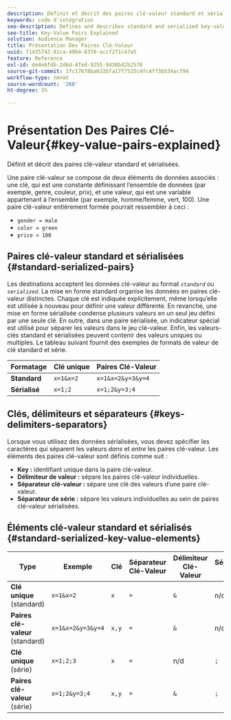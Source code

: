 ```yaml
---
description: Définit et décrit des paires clé-valeur standard et sérialisées.
keywords: code d'intégration
seo-description: Defines and describes standard and serialized key-value pairs.
seo-title: Key-Value Pairs Explained
solution: Audience Manager
title: Présentation Des Paires Clé-Valeur
uuid: f1435742-81ca-4964-8370-accf2f1c47a5
feature: Reference
exl-id: de4e6fdb-2d6d-4fed-9255-9438b42b2570
source-git-commit: 1fc17678ba632bfa17f7525c4fc4ff3b534acf94
workflow-type: tm+mt
source-wordcount: '268'
ht-degree: 3%

---
```


# Présentation Des Paires Clé-Valeur{#key-value-pairs-explained}

Définit et décrit des paires clé-valeur standard et sérialisées.

<!-- 

c_key_value_explained.xml

 -->

Une paire clé-valeur se compose de deux éléments de données associés : une clé, qui est une constante définissant l’ensemble de données (par exemple, genre, couleur, prix), et une valeur, qui est une variable appartenant à l’ensemble (par exemple, homme/femme, vert, 100). Une paire clé-valeur entièrement formée pourrait ressembler à ceci :

* `gender = male`
* `color = green`
* `price > 100`

## Paires clé-valeur standard et sérialisées {#standard-serialized-pairs}

Les destinations acceptent les données clé-valeur au format *`standard`* ou *`serialized`*. La mise en forme standard organise les données en paires clé-valeur distinctes. Chaque clé est indiquée explicitement, même lorsqu’elle est utilisée à nouveau pour définir une valeur différente. En revanche, une mise en forme sérialisée condense plusieurs valeurs en un seul jeu défini par une seule clé. En outre, dans une paire sérialisée, un indicateur spécial est utilisé pour séparer les valeurs dans le jeu clé-valeur. Enfin, les valeurs-clés standard et sérialisées peuvent contenir des valeurs uniques ou multiples. Le tableau suivant fournit des exemples de formats de valeur de clé standard et série.

| Formatage | Clé unique | Paires Clé-Valeur |
|---|---|---|
| **Standard** | `x=1&x=2` | `x=1&x=2&y=3&y=4` |
| **Sérialisé** | `x=1;2` | `x=1;2&y=3;4` |



## Clés, délimiteurs et séparateurs {#keys-delimiters-separators}

Lorsque vous utilisez des données sérialisées, vous devez spécifier les caractères qui séparent les valeurs *dans* et *entre* les paires clé-valeur. Les éléments des paires clé-valeur sont définis comme suit :

* **Key :** identifiant unique dans la paire clé-valeur.
* **Délimiteur de valeur :** sépare les paires clé-valeur individuelles.
* **Séparateur clé-valeur :** sépare une clé des valeurs d’une paire clé-valeur.
* **Séparateur de série :** sépare les valeurs individuelles au sein de paires clé-valeur sérialisées.

## Éléments clé-valeur standard et sérialisés {#standard-serialized-key-value-elements}


| Type | Exemple | Clé | Séparateur Clé-Valeur | Délimiteur Clé-Valeur | Séparateur série |
|---------|----------|---------|---------|----------|---------|
| **Clé unique** (standard) | `x=1&x=2` | `x` | `=` | `&` | n/d |
| **Paires clé-valeur** (standard) | `x=1&x=2&y=3&y=4` | `x,y` | `=` | `&` | n/d |
| **Clé unique** (série) | `x=1;2;3` | `x` | `=` | n/d | `;` |
| **Paires clé-valeur** (série) | `x=1;2&y=3;4` | `x,y` | `=` | `&` | `;` |
